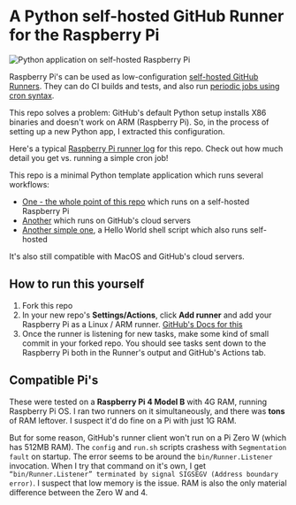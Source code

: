 # A Python self-hosted GitHub Runner for the Raspberry Pi

![Python application on self-hosted Raspberry Pi](https://github.com/dogweather/raspberry-pi-python-github-runner/workflows/Python%20application%20on%20self-hosted/badge.svg)


Raspberry Pi's can be used as low-configuration [self-hosted GitHub Runners](https://docs.github.com/en/free-pro-team@latest/actions/hosting-your-own-runners/about-self-hosted-runners). They can do CI builds and tests, and also run [periodic jobs using cron syntax](https://docs.github.com/en/free-pro-team@latest/actions/reference/workflow-syntax-for-github-actions#onschedule).

This repo solves a problem: GitHub's default Python setup installs
X86 binaries and doesn't work on ARM (Raspberry Pi). So, in the 
process of setting up a new Python app, I extracted this configuration.

Here's a typical [Raspberry Pi runner log](https://github.com/dogweather/raspberry-pi-python-github-runner/runs/1212774604?check_suite_focus=true)
for this repo. Check out how much detail you get vs. running a simple cron job!

This repo is a minimal Python template application which runs several workflows:

* [One - the whole point of this repo](https://github.com/dogweather/raspberry-pi-python-github-runner/blob/main/.github/workflows/python-test.yml) which runs on a self-hosted Raspberry Pi
* [Another](https://github.com/dogweather/raspberry-pi-python-github-runner/blob/main/.github/workflows/python-test-in-cloud.yml) which runs on GitHub's cloud servers
* [Another simple one](https://github.com/dogweather/raspberry-pi-python-github-runner/blob/main/.github/workflows/hello-world.yml), a Hello World shell script which also runs self-hosted

It's also still compatible with MacOS and GitHub's cloud servers.

## How to run this yourself

1. Fork this repo
2. In your new repo's **Settings/Actions**, click **Add runner** and add your Raspberry Pi as a Linux / ARM runner. [GitHub's Docs for this](https://docs.github.com/en/free-pro-team@latest/actions/hosting-your-own-runners/adding-self-hosted-runners)
3. Once the runner is listening for new tasks, make some kind of small commit in your forked repo. You should see tasks sent down to the Raspberry Pi both in the Runner's output and GitHub's Actions tab.

## Compatible Pi's

These were tested on a **Raspberry Pi 4 Model B** with 4G RAM, running Raspberry Pi OS.
I ran two runners on it simultaneously, and there was **tons** of RAM leftover. I suspect it'd
do fine on a Pi with just 1G RAM.

But for some reason, GitHub's runner client won't run on a Pi Zero W (which has 512MB RAM).
The `config` and `run.sh` scripts crashess with `Segmentation fault` on startup.
The error seems to be around the `bin/Runner.Listener` invocation. When I try that
command on it's own, I get `“bin/Runner.Listener” terminated by signal SIGSEGV (Address boundary error)`.
I suspect that low memory is the issue. RAM is also the only material difference between
the Zero W and 4.
